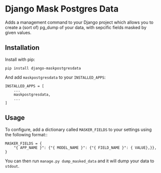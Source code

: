 Django Mask Postgres Data
=========================

Adds a management command to your Django project which allows you to create a (sort of) pg_dump
of your data, with sepcific fields masked by given values.

Installation
------------

Install with pip:

`pip install django-maskpostgresdata`

And add `maskpostgresdata` to your `INSTALLED_APPS`:

```
INSTALLED_APPS = [
    ...
    maskpostgresdata,
    ...
]
```

Usage
-----

To configure, add a dictionary called `MASKER_FIELDS` to your settings using the following format::

```
MASKER_FIELDS = {
    "{ APP_NAME }": {"{ MODEL_NAME }": {"{ FIELD_NAME }": { VALUE},}},
}
```

You can then run `manage.py dump_masked_data` and it will dump your data to `stdout`.
